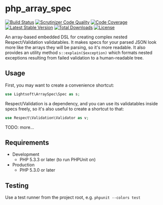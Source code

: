# php_array_spec

[![Build Status](https://img.shields.io/travis/Kallikanzarid/php_array_spec/master.svg?style=flat-square)](http://travis-ci.org/Kallikanzarid/php_array_spec)
[![Scrutinizer Code Quality](https://img.shields.io/scrutinizer/g/Kallikanzarid/php_array_spec/master.svg?style=flat-square)](https://scrutinizer-ci.com/g/Kallikanzarid/php_array_spec/?branch=master)
[![Code Coverage](https://img.shields.io/scrutinizer/coverage/g/Kallikanzarid/php_array_spec/master.svg?style=flat-square)](https://scrutinizer-ci.com/g/Kallikanzarid/php_array_spec/?branch=master)
[![Latest Stable Version](https://img.shields.io/packagist/v/lightsoft/php_array_spec.svg?style=flat-square)](https://packagist.org/packages/lightsoft/php_array_spec)
[![Total Downloads](https://img.shields.io/packagist/dt/lightsoft/php_array_spec.svg?style=flat-square)](https://packagist.org/packages/lightsoft/php_array_spec)
[![License](https://img.shields.io/packagist/l/lightsoft/php_array_spec.svg?style=flat-square)](https://packagist.org/packages/lightsoft/php_array_spec)


An array-based embedded DSL for creating complex nested Respect/Validation validatables. It makes specs for your parsed JSON look more like the arrays they will be parsing, so it's more readable. It also provides an utility method `s::explain($exception)` which formats nested exceptions resulting from failed validation to a human-readable tree.

## Usage

First, you may want to create a convenience shortcut:

```php
use Lightsoft\ArraySpec\Spec as s;
```

Respect/Validation is a dependency, and you can use its validatables inside specs freely, so it's also useful to create a shortcut to that:

```php
use Respect\Validation\Validator as v;
```

TODO: more...

## Requirements

- Development
  - PHP 5.3.3 or later (to run PHPUnit on)
- Production
  - PHP 5.3.0 or later

## Testing

Use a test runner from the project root, e.g. `phpunit --colors test`